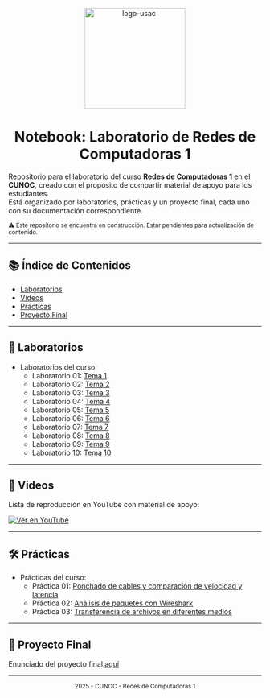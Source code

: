 <!-- Portada -->
<p align="center">
  <img src="https://upload.wikimedia.org/wikipedia/commons/4/4a/Usac_logo.png" alt="logo-usac" width="200px">
</p>


<h1 align="center">Notebook: Laboratorio de Redes de Computadoras 1</h1>

Repositorio para el laboratorio del curso **Redes de Computadoras 1** en el **CUNOC**, creado con el propósito de compartir material de apoyo para los estudiantes.  
Está organizado por laboratorios, prácticas y un proyecto final, cada uno con su documentación correspondiente.

<sub>
⚠️ Este repositorio se encuentra en construcción. Estar pendientes para actualización de contenido.
</sub>

---

## 📚 Índice de Contenidos

- [Laboratorios](#-laboratorios)
- [Videos](#-videos)
- [Prácticas](#-prácticas)
- [Proyecto Final](#-proyecto-final)

---

## 🧪 Laboratorios

- Laboratorios del curso:
  - Laboratorio 01: [Tema 1](src/lab/01/)
  - Laboratorio 02: [Tema 2](src/lab/02/)
  - Laboratorio 03: [Tema 3](src/lab/03/)
  - Laboratorio 04: [Tema 4](src/lab/04/)
  - Laboratorio 05: [Tema 5](src/lab/05/)
  - Laboratorio 06: [Tema 6](src/lab/06/)
  - Laboratorio 07: [Tema 7](src/lab/07/)
  - Laboratorio 08: [Tema 8](src/lab/08/)
  - Laboratorio 09: [Tema 9](src/lab/09/)
  - Laboratorio 10: [Tema 10](src/lab/10/)


---

## 🎥 Videos

Lista de reproducción en YouTube con material de apoyo:

[![Ver en YouTube](https://img.youtube.com/vi/2tF9WUJYM_c/0.jpg)](https://youtube.com/playlist?list=PL8VzJcjeAW1ABIUBs1rATQHSRJIM1bdn8&si=x-6d5Mrteq8_wAWJ)

---

## 🛠️ Prácticas

- Prácticas del curso:
  - Práctica 01: [Ponchado de cables y comparación de velocidad y latencia](src/practica/01/)
  - Práctica 02: [Análisis de paquetes con Wireshark](src/practica/02/)
  - Práctica 03: [Transferencia de archivos en diferentes medios](src/practica/03/)

---

## 🚀 Proyecto Final

Enunciado del proyecto final [aquí](src/proyecto/01)

---

<div align="center">
<sub>2025 - CUNOC - Redes de Computadoras 1</sub>
</div>
